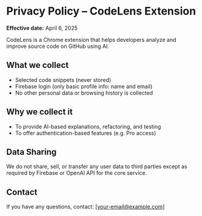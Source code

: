 # Privacy Policy – CodeLens Extension

**Effective date:** April 6, 2025

CodeLens is a Chrome extension that helps developers analyze and improve source code on GitHub using AI.

## What we collect

- Selected code snippets (never stored)
- Firebase login (only basic profile info: name and email)
- No other personal data or browsing history is collected

## Why we collect it

- To provide AI-based explanations, refactoring, and testing
- To offer authentication-based features (e.g. Pro access)

## Data Sharing

We do not share, sell, or transfer any user data to third parties except as required by Firebase or OpenAI API for the core service.

## Contact

If you have any questions, contact: [your-email@example.com]
